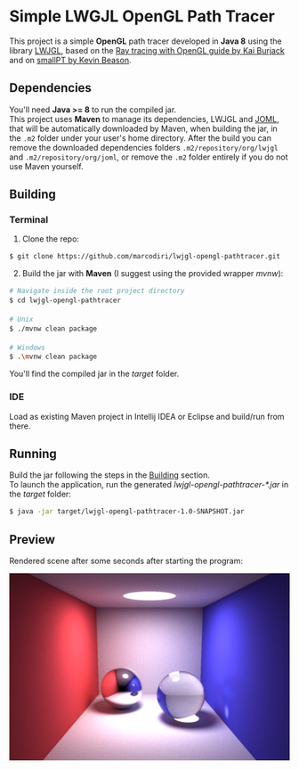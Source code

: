 # Simple LWGJL OpenGL Path Tracer
This project is a simple **OpenGL** path tracer developed in **Java 8** using the library [LWJGL](https://www.lwjgl.org/), based on the   [Ray tracing with OpenGL guide by Kai Burjack](https://github.com/LWJGL/lwjgl3-wiki/wiki/2.6.1.-Ray-tracing-with-OpenGL-Compute-Shaders-%28Part-I%29)  and on [smallPT by Kevin Beason](http://kevinbeason.com/smallpt/).

## Dependencies
You'll need **Java >= 8** to run the compiled jar.<br />
This project uses **Maven** to manage its dependencies, LWJGL and [JOML](https://github.com/JOML-CI/JOML), that will be automatically downloaded by Maven, when building the jar, in the  `.m2` folder under your user's home directory.
After the build you can remove the downloaded dependencies folders `.m2/repository/org/lwjgl` and `.m2/repository/org/joml`, or remove the `.m2` folder entirely if you do not use Maven yourself.

## Building
### Terminal
1. Clone the repo:
```bash
$ git clone https://github.com/marcodiri/lwjgl-opengl-pathtracer.git
```
2. Build the jar with **Maven** (I suggest using the provided wrapper *mvnw*):
```bash
# Navigate inside the root project directory
$ cd lwjgl-opengl-pathtracer

# Unix
$ ./mvnw clean package

# Windows
$ .\mvnw clean package
```
You'll find the compiled jar in the *target* folder.
### IDE
Load as existing Maven project in Intellij IDEA or Eclipse and build/run from there.

## Running
Build the jar following the steps in the [Building](#Building) section.<br />
To launch the application, run the generated *lwjgl-opengl-pathtracer-\*.jar* in the *target* folder:
```bash
$ java -jar target/lwjgl-opengl-pathtracer-1.0-SNAPSHOT.jar
```

## Preview
Rendered scene after some seconds after starting the program:

![render preview](https://raw.githubusercontent.com/marcodiri/lwjgl-opengl-pathtracer/master/preview.png)